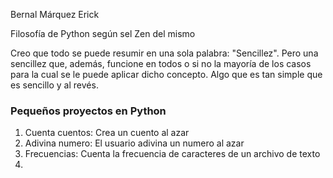Bernal Márquez Erick

Filosofía de Python según sel Zen del mismo

Creo que todo se puede resumir en una sola palabra: "Sencillez". 
Pero una sencillez que, además, funcione en todos o si no la mayoría de los casos para la cual se le puede aplicar dicho concepto.
Algo que es tan simple que es sencillo y al revés.

### Pequeños proyectos en Python
1. Cuenta cuentos: Crea un cuento al azar
2. Adivina numero: El usuario adivina un numero al azar
3. Frecuencias: Cuenta la frecuencia de caracteres de un archivo de texto
4. 
